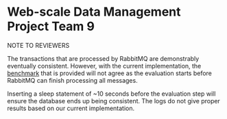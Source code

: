 # Web-scale Data Management Project Team 9

NOTE TO REVIEWERS

The transactions that are processed by RabbitMQ are demonstrably eventually consistent. However, with the current implementation, the [benchmark](https://github.com/delftdata/wdm-project-benchmark) that is provided will not agree as the evaluation starts before RabbitMQ can finish processing all messages.

Inserting a sleep statement of ~10 seconds before the evaluation step will ensure the database ends up being consistent. The logs do not give proper results based on our current implementation.
